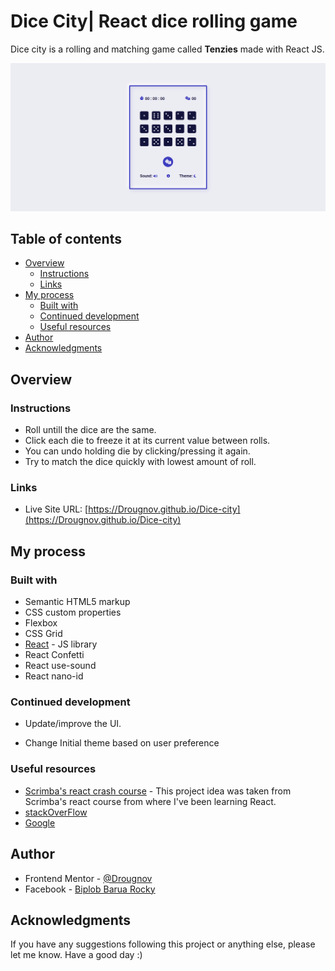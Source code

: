 # Dice City| React dice rolling game

Dice city is a rolling and matching game called **Tenzies** made with React JS.

![Dice City's screenshot](./src/images/design.png)

## Table of contents

- [Overview](#overview)
  - [Instructions](#instructions)
  - [Links](#links)
- [My process](#my-process)
  - [Built with](#built-with)
  - [Continued development](#continued-development)
  - [Useful resources](#useful-resources)
- [Author](#author)
- [Acknowledgments](#acknowledgments)

## Overview

### Instructions

- Roll untill the dice are the same.
- Click each die to freeze it at its current value between rolls.
- You can undo holding die by clicking/pressing it again.
- Try to match the dice quickly with lowest amount of roll.

### Links

- Live Site URL: [https://Drougnov.github.io/Dice-city](https://Drougnov.github.io/Dice-city)

## My process

### Built with

- Semantic HTML5 markup
- CSS custom properties
- Flexbox
- CSS Grid
- [React](https://reactjs.org/) - JS library
- React Confetti
- React use-sound
- React nano-id

### Continued development

- Update/improve the UI.

- Change Initial theme based on user preference

### Useful resources

- [Scrimba's react crash course](https://scrimba.com/learn/learnreact) - This project idea was taken from Scrimba's react course from where I've been learning React.
- [stackOverFlow](https://stackoverflow.com/)
- [Google](https://google.com)

## Author

- Frontend Mentor - [@Drougnov](https://www.frontendmentor.io/profile/Drougnov)
- Facebook - [Biplob Barua Rocky](https://www.facebook.com/ANT1D0t35)

## Acknowledgments

If you have any suggestions following this project or anything else, please let me know. Have a good day :)
